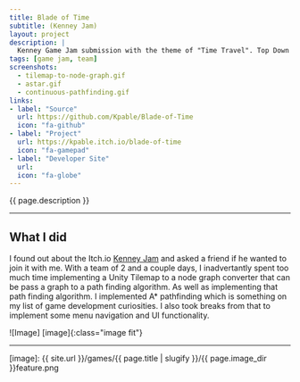 ```yaml
---
title: Blade of Time
subtitle: (Kenney Jam)
layout: project
description: |
  Kenney Game Jam submission with the theme of "Time Travel". Top Down 2D rougelite in which the roguelike mechanic of growing through death was translated to the player running out of time to stop the final boss and the sword unleashing its power to rewind time back 5 minutes, retaining all experience it gathers.
tags: [game jam, team]
screenshots:
  - tilemap-to-node-graph.gif
  - astar.gif
  - continuous-pathfinding.gif
links:
- label: "Source"
  url: https://github.com/Kpable/Blade-of-Time
  icon: "fa-github"
- label: "Project"
  url: https://kpable.itch.io/blade-of-time
  icon: "fa-gamepad"
- label: "Developer Site"
  url: 
  icon: "fa-globe"
---
```


<!-- Description -->
{{ page.description }}

---

## What I did

I found out about the Itch.io [Kenney Jam](https://itch.io/jam/kenney-jam-2018) and asked a friend if he wanted to join it with me. With a team of 2 and a couple days, I inadvertantly spent too much time implementing a Unity Tilemap to a node graph converter that can be pass a graph to a path finding algorithm. As well as implementing that path finding algorithm. I implemented A* pathfinding which is something on my list of game development curiosities. I also took breaks from that to implement some menu navigation and UI functionality. 


![Image] [image]{:class="image fit"}

---


[image]: {{ site.url }}/games/{{ page.title | slugify }}/{{ page.image_dir }}feature.png